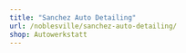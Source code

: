 ```yaml
---
title: "Sanchez Auto Detailing"
url: /noblesville/sanchez-auto-detailing/
shop: Autowerkstatt
---
```

